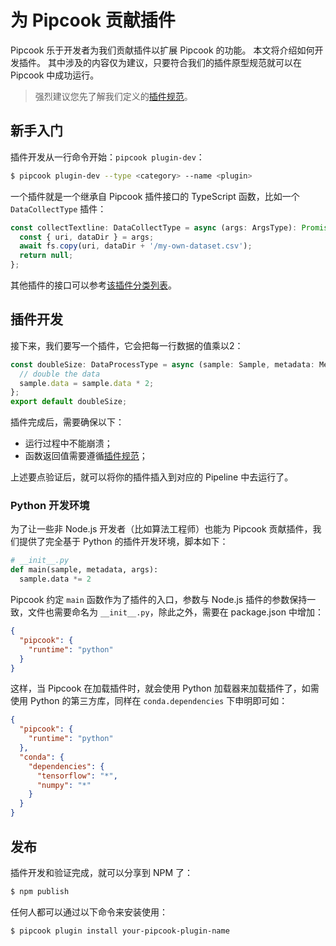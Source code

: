 # 为 Pipcook 贡献插件

Pipcook 乐于开发者为我们贡献插件以扩展 Pipcook 的功能。 本文将介绍如何开发插件。 其中涉及的内容仅为建议，只要符合我们的插件原型规范就可以在 Pipcook 中成功运行。

> 强烈建议您先了解我们定义的[插件规范](../spec/plugin.md)。

## 新手入门

插件开发从一行命令开始：`pipcook plugin-dev`：

```sh
$ pipcook plugin-dev --type <category> --name <plugin>
```

一个插件就是一个继承自 Pipcook 插件接口的 TypeScript 函数，比如一个 `DataCollectType` 插件：

```js
const collectTextline: DataCollectType = async (args: ArgsType): Promise<void> => {
  const { uri, dataDir } = args;
  await fs.copy(uri, dataDir + '/my-own-dataset.csv');
  return null;
};
```

其他插件的接口可以参考[该插件分类列表](../spec/plugin.md#plugin-category)。

## 插件开发

接下来，我们要写一个插件，它会把每一行数据的值乘以2：

```js
const doubleSize: DataProcessType = async (sample: Sample, metadata: Metadata, args?: ArgsType): Promise<void> => {
  // double the data
  sample.data = sample.data * 2;
};
export default doubleSize;
```

插件完成后，需要确保以下：

- 运行过程中不能崩溃；
- 函数返回值需要遵循[插件规范](../spec/plugin.md)；

上述要点验证后，就可以将你的插件插入到对应的 Pipeline 中去运行了。

### Python 开发环境

为了让一些非 Node.js 开发者（比如算法工程师）也能为 Pipcook 贡献插件，我们提供了完全基于 Python 的插件开发环境，脚本如下：

```py
# __init__.py
def main(sample, metadata, args):
  sample.data *= 2
```

Pipcook 约定 `main` 函数作为了插件的入口，参数与 Node.js 插件的参数保持一致，文件也需要命名为 `__init__.py`，除此之外，需要在 package.json 中增加：

```json
{
  "pipcook": {
    "runtime": "python"
  }
}
```

这样，当 Pipcook 在加载插件时，就会使用 Python 加载器来加载插件了，如需使用 Python 的第三方库，同样在 `conda.dependencies` 下申明即可如：

```json
{
  "pipcook": {
    "runtime": "python"
  },
  "conda": {
    "dependencies": {
      "tensorflow": "*",
      "numpy": "*"
    }
  }
}
```

## 发布

插件开发和验证完成，就可以分享到 NPM 了：

```sh
$ npm publish
```

任何人都可以通过以下命令来安装使用：

```sh
$ pipcook plugin install your-pipcook-plugin-name
```
